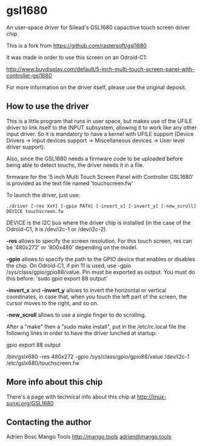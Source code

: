 gsl1680
=======

An user-space driver for Silead's GSL1680 capacitive touch screen driver chip.

This is a fork from https://github.com/rastersoft/gsl1680

It was made in order to use this screen on an Odroid-C1:

http://www.buydisplay.com/default/5-inch-multi-touch-screen-panel-with-controller-gsl1680

For more information on the driver itself, please use the original deposit.

## How to use the driver ##

This is a little program that runs in user space, but makes use of the UFILE driver to link itself to the INPUT subsystem, allowing it to work like any other input driver. So it is mandatory to have a kernel with UFILE support (Device Drivers -> Input devices support -> Miscellaneous devices -> User level driver support).

Also, since the GSL1680 needs a firmware code to be uploaded before being able to detect touchs, the driver needs it in a file.

firmware for the '5 inch Multi Touch Screen Panel with Controller GSL1680' is provided as the text file named 'touchscreen.fw'

To launch the driver, just use:

	./driver [-res XxY] [-gpio PATH] [-invert_x] [-invert_y] [-new_scroll] DEVICE touchscreen.fw

DEVICE is the I2C bus where the driver chip is installed (in the case of the Odroid-C1, it is /dev/i2c-1 or /dev/i2c-2).

**-res** allows to specify the screen resolution. For this touch screen, res can be '480x272' or '800x480' depending on the model.

**-gpio** allows to specify the path to the GPIO device that enables or disables the chip. On Odroid-C1, if pin 11 is used, use -gpio /sys/class/gpio/gpio88/value. 
Pin must be exported as output. You must do this before: 'sudo gpio export 88 output'

**-invert_x** and **-invert_y** allows to invert the horizontal or vertical coordinates, in case that, when you touch the left part of the screen, the cursor moves to the right, and so on.

**-new_scroll** allows to use a single finger to do scrolling.


After a "make" then a "sudo make install",
put in the /etc/rc.local file the following lines in order to have the driver lunched at startup:


gpio export 88 output

/bin/gslx680 -res 480x272 -gpio /sys/class/gpio/gpio88/value /dev/i2c-1 /etc/gslx680/touchscreen.fw

## More info about this chip ##

There's a page with technical info about this chip at http://linux-sunxi.org/GSL1680

## Contacting the author ##

Adrien Bosc
Mango Tools
http://mango.tools
adrien@mango.tools
